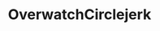 ---
title: OverwatchCirclejerk
crosslinks:
- Overwatch
- tmsbmeta
- OverwatchCirclejerkCJ
- u_imguralbumbot
- Competitiveoverwatch
- OverwatchUniversity
- REEEEEEEEEE
- youtubefactsbot
- MassdropBot
- anti_gif_bot
- MercyMains
- livven
- Gamingcirclejerk
- youtubot
- hearthstone
- HealSluts
- KarmaCourt
- copypasta
- gaming
- democrats
---